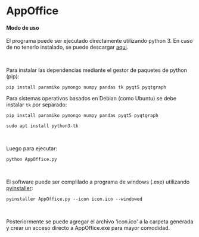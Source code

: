 # AppOffice

#### Modo de uso
El programa puede ser ejecutado directamente utilizando python 3. En caso de no tenerlo instalado, se puede descargar [aqui](https://www.python.org/downloads/).

<br/>

Para instalar las dependencias mediante el gestor de paquetes de python (pip):

`pip install paramiko pymongo numpy pandas tk pyqt5 pyqtgraph`

Para sistemas operativos basados en Debian (como Ubuntu) se debe instalar `tk` por separado:

`pip install paramiko pymongo numpy pandas pyqt5 pyqtgraph`

`sudo apt install python3-tk`

<br/>

Luego para ejecutar:

`python AppOffice.py`

<br/>

El software puede ser complilado a programa de windows (.exe) utilizando [pyinstaller](https://pyinstaller.org/en/stable/):

`pyinstaller AppOffice.py --icon icon.ico --windowed`

<br/>

Posteriormente se puede agregar el archivo 'icon.ico' a la carpeta generada y crear un acceso directo a AppOffice.exe para mayor comodidad.
